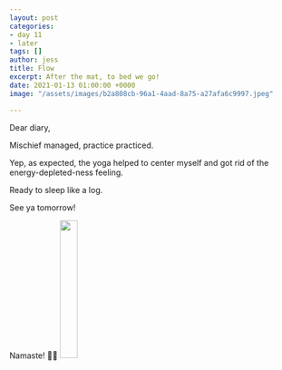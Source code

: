 ```yaml
---
layout: post
categories:
- day 11
- later
tags: []
author: jess
title: Flow
excerpt: After the mat, to bed we go!
date: 2021-01-13 01:00:00 +0000
image: "/assets/images/b2a808cb-96a1-4aad-8a75-a27afa6c9997.jpeg"

---
```

Dear diary,

Mischief managed, practice practiced.

Yep, as expected, the yoga helped to center myself and got rid of the energy-depleted-ness feeling.

Ready to sleep like a log.

See ya tomorrow!

Namaste! 🧘‍♀️ <img width="25%" height="25%" src="{{site.url}}{{site.baseurl}}/assets/images/jess-signature.gif">